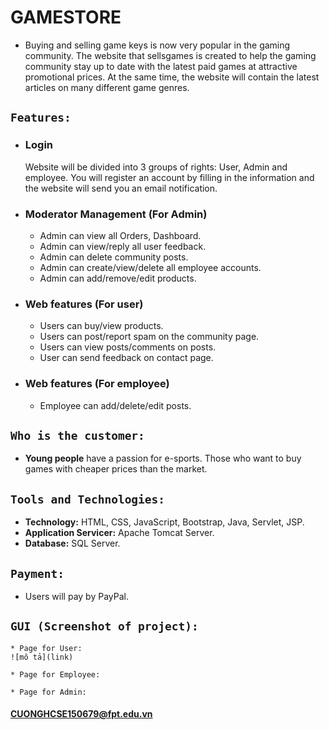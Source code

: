 # GAMESTORE
* Buying and selling game keys is now very popular in the gaming community. The website that sellsgames is created to help the gaming community stay up to date with the latest paid games at attractive promotional prices. At the same time, the website will contain the latest articles on many different game genres.
## `Features:`
* ### Login
    Website will be divided into 3 groups of rights: User, Admin and employee. You will register an account by filling in the information and the website will send you     an email notification.
* ### Moderator Management (For Admin)
   - Admin can view all Orders, Dashboard.<br />
   - Admin can view/reply all user feedback.<br />
   - Admin can delete community posts.<br />
   - Admin can create/view/delete all employee accounts.<br />
   - Admin can add/remove/edit products.
* ### Web features (For user)
   - Users can buy/view products.<br />
   - Users can post/report spam on the community page.<br />
   - Users can view posts/comments on posts.<br />
   - User can send feedback on contact page.
* ### Web features (For employee)
   - Employee can add/delete/edit posts.
## `Who is the customer:`
   - **Young people** have a passion for e-sports. Those who want to buy games with cheaper prices than the market.
## `Tools and Technologies:`
   - **Technology:** HTML, CSS, JavaScript, Bootstrap, Java, Servlet, JSP.<br />
   - **Application Servicer:** Apache Tomcat Server.<br />
   - **Database:** SQL Server.
## `Payment:`
   * Users will pay by PayPal.
## `GUI (Screenshot of project):`

    * Page for User:
    ![mô tả](link)
    
    * Page for Employee:
    
    * Page for Admin:


#### CUONGHCSE150679@fpt.edu.vn
